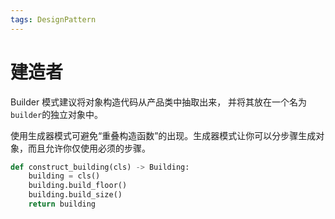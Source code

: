 ```yaml
---
tags: DesignPattern
---
```


# 建造者

Builder 模式建议将对象构造代码从产品类中抽取出来， 并将其放在一个名为`builder`的独立对象中。

使用生成器模式可避免“重叠构造函数”的出现。生成器模式让你可以分步骤生成对象，而且允许你仅使用必须的步骤。

```python
def construct_building(cls) -> Building:
    building = cls()
    building.build_floor()
    building.build_size()
    return building
```
